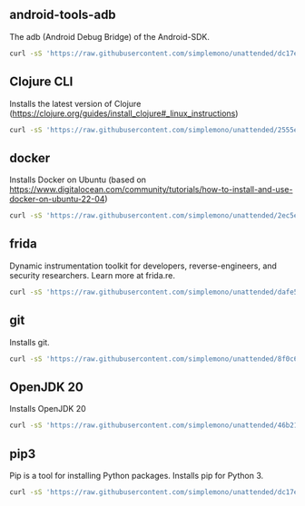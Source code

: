 ## android-tools-adb

The adb (Android Debug Bridge) of the Android-SDK.

```bash
curl -sS 'https://raw.githubusercontent.com/simplemono/unattended/dc17eb5b2c3b4ddd38747b2a268913de242bfd6f/android-tools-adb/install' | bash
```

## Clojure CLI

Installs the latest version of
Clojure (https://clojure.org/guides/install_clojure#_linux_instructions)

```bash
curl -sS 'https://raw.githubusercontent.com/simplemono/unattended/2555ec6605a704704737d2d22be77d84c1f5f4ad/clojure/install' | bash
```

## docker

Installs Docker on Ubuntu (based on https://www.digitalocean.com/community/tutorials/how-to-install-and-use-docker-on-ubuntu-22-04)

```bash
curl -sS 'https://raw.githubusercontent.com/simplemono/unattended/2ec5ea2ea720de78802468482be9cec1a43df2bd/docker/install' | bash
```

## frida

Dynamic instrumentation toolkit for developers, reverse-engineers, and security researchers. Learn more at frida.re.

```bash
curl -sS 'https://raw.githubusercontent.com/simplemono/unattended/dafe5af58096a5f051b8b0e44daaa2c236bae352/frida/install' | bash
```

## git

Installs git.

```bash
curl -sS 'https://raw.githubusercontent.com/simplemono/unattended/8f0c6cd47e375be3aa4d461fa587469fececea3f/git/install' | bash
```

## OpenJDK 20

Installs OpenJDK 20

```bash
curl -sS 'https://raw.githubusercontent.com/simplemono/unattended/46b211275ce6ea4080a921e01005960e122675de/openjdk-20/install' | bash
```

## pip3

Pip is a tool for installing Python packages. Installs pip for Python 3.

```bash
curl -sS 'https://raw.githubusercontent.com/simplemono/unattended/dc17eb5b2c3b4ddd38747b2a268913de242bfd6f/pip3/install' | bash
```
